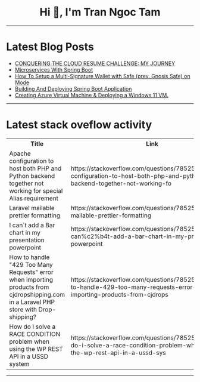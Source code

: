 <h1 align="center">Hi 👋, I'm Tran Ngoc Tam</h1>

---

# Latest Blog Posts 
<!-- BLOG-POST-LIST:START -->
- [CONQUERING THE CLOUD RESUME CHALLENGE: MY JOURNEY](https://dev.to/osugodbless/conquering-the-cloud-resume-challenge-my-journey-1lbe)
- [Microservices With Spring Boot](https://dev.to/oloruntobi600/microservices-with-spring-boot-5457)
- [How To Setup a Multi-Signature Wallet with Safe &lpar;prev. Gnosis Safe&rpar; on Mode](https://dev.to/modenetwork/how-to-setup-a-multi-signature-wallet-with-safe-prev-gnosis-safe-on-mode-2lk)
- [Building And Deploying Spring Boot Application](https://dev.to/oloruntobi600/building-and-deploying-spring-boot-application-1ahi)
- [Creating Azure Virtual Machine &amp; Deploying a Windows 11 VM.](https://dev.to/opsyog/creating-azure-virtual-machine-deploying-a-windows-11-vm-53kp)
<!-- BLOG-POST-LIST:END -->

---

# Latest stack oveflow activity
<table>
  <tr><th>Title</th><th>Link</th></tr>
  <!-- STACKOVERFLOW:START --><tr><td>Apache configuration to host both PHP and Python backend together not working for special Alias requirement</td><td>https://stackoverflow.com/questions/78525875/apache-configuration-to-host-both-php-and-python-backend-together-not-working-fo</td></tr><tr><td>Laravel mailable prettier formatting</td><td>https://stackoverflow.com/questions/78525849/laravel-mailable-prettier-formatting</td></tr><tr><td>I can´t add a Bar chart in my presentation powerpoint</td><td>https://stackoverflow.com/questions/78525784/i-can%c2%b4t-add-a-bar-chart-in-my-presentation-powerpoint</td></tr><tr><td>How to handle &quot;429 Too Many Requests&quot; error when importing products from cjdropshipping.com in a Laravel PHP store with Drop-shipping?</td><td>https://stackoverflow.com/questions/78525773/how-to-handle-429-too-many-requests-error-when-importing-products-from-cjdrops</td></tr><tr><td>How do I solve a RACE CONDITION problem when using the WP REST API in a USSD system</td><td>https://stackoverflow.com/questions/78525658/how-do-i-solve-a-race-condition-problem-when-using-the-wp-rest-api-in-a-ussd-sys</td></tr><!-- STACKOVERFLOW:END -->
</table>

---


